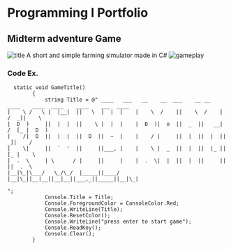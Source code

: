 # Programming I Portfolio
## Midterm adventure Game
![title](https://user-images.githubusercontent.com/115731900/207738231-d2866ef9-3042-4426-887b-0b8ba0adff70.png)
A short and simple farming simulator made in C#
![gameplay](https://user-images.githubusercontent.com/115731900/207738292-f3584077-9cb1-4054-b998-ff4e6ab52362.png)

### Code Ex.
```
  static void GameTitle()
        {
            string Title = @" ____   ___   __    __  ___    __ __      ____    ____  ____    ____    ___  ____  
|    \ /   \ |  |__|  ||   \  |  |  |    |    \  /    ||    \  /    |  /  _]|    \ 
|  D  )     ||  |  |  ||    \ |  |  |    |  D  )|  o  ||  _  ||   __| /  [_ |  D  )
|    /|  O  ||  |  |  ||  D  ||  ~  |    |    / |     ||  |  ||  |  ||    _]|    / 
|    \|     ||  `  '  ||     ||___, |    |    \ |  _  ||  |  ||  |_ ||   [_ |    \ 
|  .  \     | \      / |     ||     |    |  .  \|  |  ||  |  ||     ||     ||  .  \
|__|\_|\___/   \_/\_/  |_____||____/     |__|\_||__|__||__|__||___,_||_____||__|\_|
                                                                                   ";
            Console.Title = Title;
            Console.ForegroundColor = ConsoleColor.Red;
            Console.WriteLine(Title);
            Console.ResetColor();
            Console.WriteLine("press enter to start game");
            Console.ReadKey();
            Console.Clear();
        }
```



